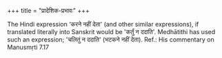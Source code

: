 +++
title = "प्रादेशिक-प्रभावः"
+++

The Hindi expression 'करने नहीं देता' (and other similar expressions), if translated literally into Sanskrit would be 'कर्तुं न ददाति'. Medhātithi has used such an expression; 'चलितुं न ददाति' (भटकने नहीं देता). Ref.: His commentary on Manusmṛti 7.17
